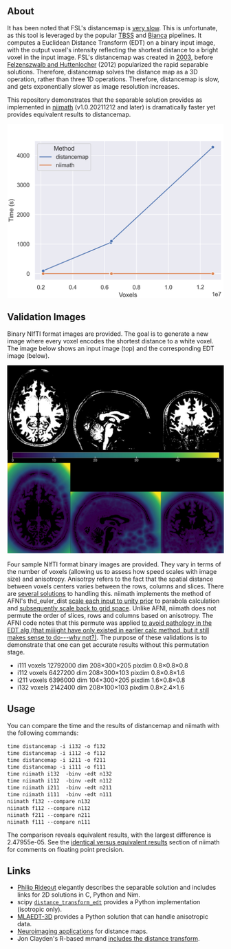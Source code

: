 ## About

It has been noted that FSL's distancemap is [very slow](https://www.jiscmail.ac.uk/cgi-bin/wa-jisc.exe?A2=ind2112&L=FSL&O=D&X=791227D32119110DFB&Y=rorden%40sc.edu&P=101044). This is unfortunate, as this tool is leveraged by the popular [TBSS](https://fsl.fmrib.ox.ac.uk/fsl/fslwiki/TBSS/UserGuide) and [Bianca](https://fsl.fmrib.ox.ac.uk/fsl/fslwiki/BIANCA/Userguide) pipelines. It computes a Euclidean Distance Transform (EDT) on a binary input image, with the output voxel's intensity reflecting the shortest distance to a bright voxel in the input image. FSL's distancemap was created in [2003](https://github.com/muschellij2/FSL6.0.0/blob/3c3dd651066ee189bc8c290f744ca48cb3d1f156/src/tbss/distancemap.cc), before [Felzenszwalb and Huttenlocher](https://prideout.net/blog/distance_fields/) (2012) popularized the rapid separable solutions. Therefore, distancemap solves the distance map as a 3D operation, rather than three 1D operations. Therefore, distancemap is slow, and gets exponentially slower as image resolution increases.

This repository demonstrates that the separable solution provides as implemented in [niimath](https://github.com/rordenlab/niimath) (v1.0.20211212 and later) is dramatically faster yet provides equivalent results to distancemap. 

![distancemap](distancemap.png)

## Validation Images

Binary NIfTI format images are provided. The goal is to generate a new image where every voxel encodes the shortest distance to a white voxel. The image below shows an input image (top) and the corresponding EDT image (below).

![example EDT](example.jpg)

Four sample NIfTI format binary images are provided. They vary in terms of the number of voxels (allowing us to assess how speed scales with image size) and anisotropy. Anisotrpy refers to the fact that the spatial distance between voxels centers varies between the rows, columns and slices. There are [several solutions](https://github.com/seung-lab/euclidean-distance-transform-3d) to handling this. niimath implements the method of AFNI's thd_euler_dist [scale each input to unity prior](https://github.com/afni/afni/blob/a33c64ef809bb54e7002c52d2206a61722837b94/src/thd_euler_dist.c#L602) to parabola calculation and [subsequently scale back to grid space](https://github.com/afni/afni/blob/a33c64ef809bb54e7002c52d2206a61722837b94/src/thd_euler_dist.c#L634). Unlike AFNI, niimath does not permute the order of slices, rows and columns based on anisotropy. The AFNI code notes that this permute was applied [to avoid pathology in the EDT alg (that miiiight have only existed in earlier calc method, but it still makes sense to do---why not?)](https://github.com/afni/afni/blob/a33c64ef809bb54e7002c52d2206a61722837b94/src/thd_euler_dist.c#L205). The purpose of these validations is to demonstrate that one can get accurate results without this permutation stage.

 - i111 voxels 12792000 dim 208×300×205 pixdim 0.8×0.8×0.8
 - i112 voxels 6427200 dim 208×300×103 pixdim 0.8×0.8×1.6
 - i211 voxels 6396000 dim 104×300×205 pixdim 1.6×0.8×0.8
 - i132 voxels 2142400 dim 208×100×103 pixdim 0.8×2.4×1.6

## Usage

You can compare the time and the results of distancemap and niimath with the following commands:

```
time distancemap -i i132 -o f132
time distancemap -i i112 -o f112
time distancemap -i i211 -o f211
time distancemap -i i111 -o f111
time niimath i132  -binv -edt n132
time niimath i112  -binv -edt n112
time niimath i211  -binv -edt n211
time niimath i111  -binv -edt n111
niimath f132 --compare n132
niimath f112 --compare n112
niimath f211 --compare n211
niimath f111 --compare n111
```

The comparison reveals equivalent results, with the largest difference is 2.47955e-05. See the [identical versus equivalent results](https://github.com/rordenlab/niimath) section of niimath for comments on floating point precision.

## Links

 - [Philip Rideout](https://prideout.net/blog/distance_fields/) elegantly describes the separable solution and includes links for 2D solutions in C, Python and Nim.
 - scipy [`distance_transform_edt`](https://docs.scipy.org/doc/scipy/reference/generated/scipy.ndimage.distance_transform_edt.html) provides a Python implementation (isotropic only).
 - [MLAEDT-3D](https://github.com/seung-lab/euclidean-distance-transform-3d) provides a Python solution that can handle anisotropic data.
 - [Neuroimaging applications](https://github.com/neurolabusc/DistanceFields) for distance maps.
 - Jon Clayden's R-based mmand [includes the distance transform](https://github.com/jonclayden/mmand#the-distance-transform).
